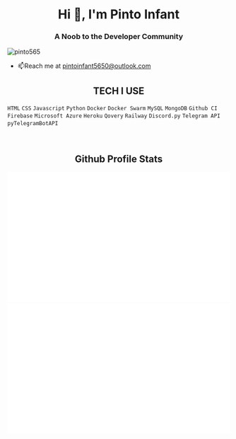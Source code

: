 <h1 align="center">Hi 👋, I'm Pinto Infant</h1>
<h3 align="center">A Noob to the Developer Community</h3>

<p align="left"> <img src="https://komarev.com/ghpvc/?username=pinto565&label=Profile%20views&color=0e75b6&style=flat" alt="pinto565" /> </p>

- 📫Reach me at pintoinfant5650@outlook.com

<h2 align="center">TECH I USE</h2>

  `HTML` `CSS` `Javascript` `Python` `Docker` `Docker Swarm` `MySQL` `MongoDB` `Github CI` `Firebase` `Microsoft Azure` `Heroku` `Qovery` `Railway` `Discord.py` `Telegram API` `pyTelegramBotAPI`


<br>


<h2 align="center">Github Profile Stats</h2>
<p align="center">
      <img src="https://raw.githubusercontent.com/Pinto565/github-stats/master/generated/overview.svg">
     <img src="https://raw.githubusercontent.com/Pinto565/github-stats/master/generated/languages.svg">
<!--  <img src="https://github-readme-stats.vercel.app/api?username=Pinto565">
  <img src="https://github-readme-streak-stats.herokuapp.com/?user=Pinto565">
  <img src="https://activity-graph.herokuapp.com/graph?username=Pinto565">
  <!--<img src="https://activity-graph.herokuapp.com/graph?username=Pinto565">-->
</p>
<!--<p align="center">
  <img src="https://activity-graph.herokuapp.com/graph?username=Pinto565&bg_color=fff&color=708090&line=42B883&point=42B883&area=true&hide_border=true">
  </p>
<br>

<p align="center">
     <img src="https://github-readme-stats.vercel.app/api/top-langs/?username=Pinto565&hide=pug">
</p>-->
